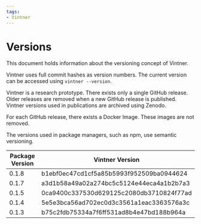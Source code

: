 ```yaml
---
tags:
- Vintner
---
```


# Versions

This document holds information about the versioning concept of Vintner.

Vintner uses full commit hashes as version numbers.
The current version can be accessed using `vintner --version`.

Vintner is a research prototype.
There exists only a single GitHub release.
Older releases are removed when a new GitHub release is published.
Vintner versions used in publications are archived using Zenodo.

For each GitHub release, there exists a Docker Image. 
These images are not removed.

The versions used in package managers, such as npm, use semantic versioning.

| Package Version | Vintner Version                            |
|-----------------|--------------------------------------------|
| 0.1.8           | b1ebf0ec47cd1cf5a85b5993f952509ba0944624   |
| 0.1.7           | a3d1b58a49a02a274bc5c5124e44eca4a1b2b7a3   |
| 0.1.5           | 0ca9400c337530d629125c2080db3710824f77ad   |
| 0.1.4           | 5e5e3bca56ad702ec0d3c3561a1eac3363576a3c   |
| 0.1.3           | b75c2fdb75334a7f6ff531ad8b4e47bd188b964a   |